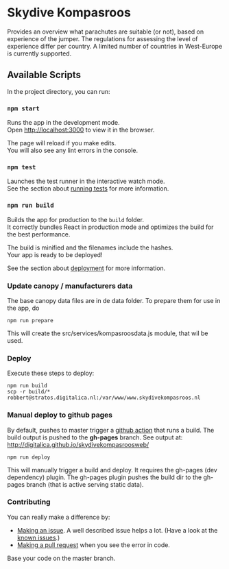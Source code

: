 
# Skydive Kompasroos

Provides an overview what parachutes are suitable (or not), based on experience of the jumper. The regulations for assessing the level of experience differ per country. A limited number of countries in West-Europe is currently supported.


## Available Scripts

In the project directory, you can run:

### `npm start`

Runs the app in the development mode.<br>
Open [http://localhost:3000](http://localhost:3000) to view it in the browser.

The page will reload if you make edits.<br>
You will also see any lint errors in the console.

### `npm test`

Launches the test runner in the interactive watch mode.<br>
See the section about [running tests](https://facebook.github.io/create-react-app/docs/running-tests) for more information.

### `npm run build`

Builds the app for production to the `build` folder.<br>
It correctly bundles React in production mode and optimizes the build for the best performance.

The build is minified and the filenames include the hashes.<br>
Your app is ready to be deployed!

See the section about [deployment](https://facebook.github.io/create-react-app/docs/deployment) for more information.


### Update canopy / manufacturers data

The base canopy data files are in de data folder. To prepare them for use in the app, do

```
npm run prepare
```

This will create the src/services/kompasroosdata.js module, that wil be used.

### Deploy

Execute these steps to deploy:
```
npm run build
scp -r build/* robbert@stratos.digitalica.nl:/var/www/www.skydivekompasroos.nl 
```

### Manual deploy to github pages

By default, pushes to master trigger a [github action](./github/workflows/gh-pages.yml) that runs a build. The build output is pushed to the **gh-pages** branch. See output at: http://digitalica.github.io/skydivekompasroosweb/
```
npm run deploy
```
This will manually trigger a build and deploy. It requires the gh-pages (dev dependency) plugin. The gh-pages plugin pushes the build dir to the gh-pages branch (that is active serving static data).

### Contributing

You can really make a difference by:

- [Making an issue](https://help.github.com/articles/creating-an-issue/). A well described issue helps a lot. (Have a look at the [known issues](https://github.com/digitalica/skydivekompasroosweb/issues).)
- [Making a pull request](https://services.github.com/on-demand/github-cli/open-pull-request-github) when you see the error in code.

Base your code on the master branch.